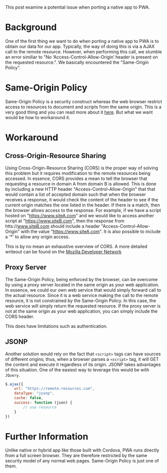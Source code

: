 This post examine a potential issue when porting a native app to PWA.

# Background

One of the first thing we want to do when porting a native app to PWA is to obtain our data for our app. Typically, the way of doing this is via a AJAX call to the remote resource. However, when performing this call, we stumble an error similiar to "No ‘Access-Control-Allow-Origin’ header is present on the requested resource.". We basically encountered the "Same-Origin Policy".

# Same-Origin Policy

Same-Origin Policy is a security construct whereas the web browser restrict access to resources to document and scripts from the same origin. This is a very good thing and you can read more about it [here](https://en.wikipedia.org/wiki/Same-origin_policy). But what we want would be how to workaround it.

# Workaround

## Cross-Origin-Resource Sharing

Using Cross-Origin-Resource Sharing (CORS) is the proper way of solving this problem but it requires modification to the remote resources being accessed. In essence, CORS provides a mean to tell the browser that requesting a resource in domain A from domain B is allowed. This is done by including a new HTTP header "Access-Control-Allow-Origin" that that would contain a list of accepted domain such that when the browser receives a response, it would check the content of the header to see if the current origin matches the one listed in the header. If there is a match, then the browser allows access to the response. For example, if we have a script hosted on "https://www.siteA.com" and we would like to access another script at "https://www.siteB.com", then the response from htts://www.siteB.com should include a header "Access-Control-Allow-Origin" with the value "https://www.siteA.com". It is also possible to include a '*' to allow any origin access.

This is by no mean an exhaustive overview of CORS. A more detailed writeout can be found on the [Mozilla Developer Network](https://developer.mozilla.org/en-US/docs/Web/HTTP/CORS)

## Proxy Server

The Same-Origin Policy, being enforced by the browser, can be overcome by using a proxy server located in the same origin as your web application. In essence, we could our own web service that would simply forward call to the actual resource. Since it is a web service making the call to the remote resource, it is not constrained by the Same-Origin Policy. In this case, the web service will simply return the requested resource. If the proxy server is not at the same origin as your web application, you can simply include the CORS header.

This does have limitations such as authentication.

## JSONP

Another solution would rely on the fact that ```<script>``` tags can have sources of different origins; thus, when a browser parses a ```<script>``` tag, it will GET the content and execute it regardless of its origin. JSONP takes advantages of this situation. One of the easiest way to leverage this would be with ```JQuery```.

``` javascript
$.ajax({
    url: "https://remote.resources.com",
    dataType: "jsonp",
    cache: false,
    success: function (json) {
        // use resource
    }
})
```

# Further Information

Unlike native or hybrid app like those built with Cordova, PWA runs directly from a full screen browser. They are therefore restricted by the same security model of any normal web pages. Same-Origin Policy is just one of them.